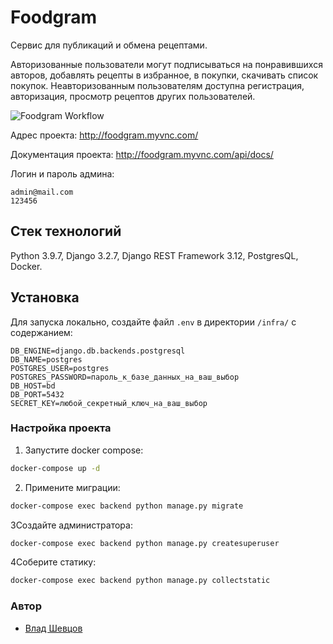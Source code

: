 # Foodgram
Cервис для публикаций и обмена рецептами.

Авторизованные пользователи могут подписываться на понравившихся авторов, добавлять рецепты в избранное, в покупки, скачивать список покупок. Неавторизованным пользователям доступна регистрация, авторизация, просмотр рецептов других пользователей.

![Foodgram Workflow](https://github.com/SleekHarpy/foodgram-project-react/actions/workflows/foodgram_workflow.yml/badge.svg?branch=master&event=push)

Адрес проекта:
http://foodgram.myvnc.com/

Документация проекта:
http://foodgram.myvnc.com/api/docs/

Логин и пароль админа:
```
admin@mail.com
123456
```

## Стек технологий
Python 3.9.7, Django 3.2.7, Django REST Framework 3.12, PostgresQL, Docker.

## Установка
Для запуска локально, создайте файл `.env` в директории `/infra/` с содержанием:
```
DB_ENGINE=django.db.backends.postgresql
DB_NAME=postgres
POSTGRES_USER=postgres
POSTGRES_PASSWORD=пароль_к_базе_данных_на_ваш_выбор
DB_HOST=bd
DB_PORT=5432
SECRET_KEY=любой_секретный_ключ_на_ваш_выбор
```

### Настройка проекта
1. Запустите docker compose:
```bash
docker-compose up -d 
```
2. Примените миграции:
```bash
docker-compose exec backend python manage.py migrate
```
3Создайте администратора:
```bash
docker-compose exec backend python manage.py createsuperuser
```
4Соберите статику:
```bash
docker-compose exec backend python manage.py collectstatic
```

### Автор
- [Влад Шевцов](https://github.com/SleekHarpy)